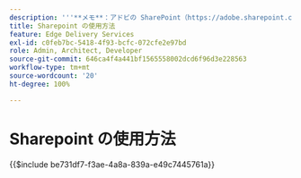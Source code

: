 ```yaml
---
description: '''**メモ**：アドビの SharePoint（https://adobe.sharepoint.com）を使用するプロジェクトの場合は、こちらから続けてください。'
title: Sharepoint の使用方法
feature: Edge Delivery Services
exl-id: c0feb7bc-5418-4f93-bcfc-072cfe2e97bd
role: Admin, Architect, Developer
source-git-commit: 646ca4f4a441bf1565558002dcd6f96d3e228563
workflow-type: tm+mt
source-wordcount: '20'
ht-degree: 100%

---
```


# Sharepoint の使用方法

{{$include be731df7-f3ae-4a8a-839a-e49c7445761a}}

